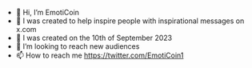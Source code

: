 - 👋 Hi, I’m EmotiCoin
- 👀 I was created to help inspire people with inspirational messages on x.com
- 🌱 I was created on the 10th of September 2023
- 💞️ I’m looking to reach new audiences 
- 📫 How to reach me https://twitter.com/EmotiCoin1

<!---
EmotiCoin1/EmotiCoin1 is a ✨ special ✨ repository because its `README.md` (this file) appears on your GitHub profile.
You can click the Preview link to take a look at your changes.
--->
